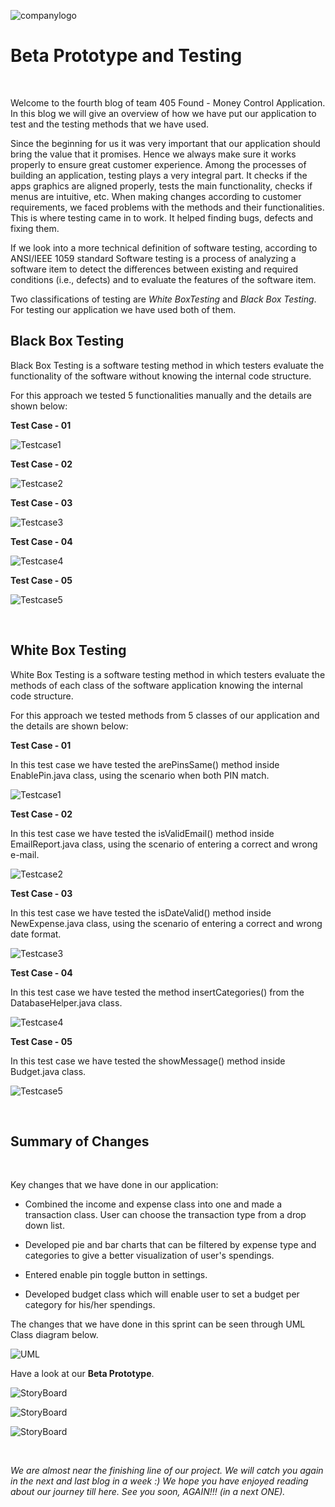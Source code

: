 ![companylogo]({{site.baseurl}}/images/405logo.png)
   
# Beta Prototype and Testing

<br>

<p class="justify"/>

Welcome to the fourth blog of team 405 Found - Money Control Application. In this blog we will give an overview of how we have put our application to test and the testing methods that we have used.
<br>

<p class="justify"/>

Since the beginning for us it was very important that our application should bring the value that it promises. Hence we always make sure it works properly to ensure great customer experience. Among the processes of building an application, testing plays a very integral part. It checks if the apps graphics are aligned properly, tests the main functionality, checks if menus are intuitive, etc. When making changes according to customer requirements, we faced problems with the methods and their functionalities. This is where testing came in to work. It helped finding bugs, defects and fixing them.
<br>

<p class="justify"/>


If we look into a more technical definition of software testing, according to ANSI/IEEE 1059 standard Software testing is a process of analyzing a software item to detect the differences between existing and required conditions (i.e., defects) and to evaluate the features of the software item.
<br>

<p class="justify"/>

Two classifications of testing are *White BoxTesting* and *Black Box Testing*. For testing our application we have used both of them.
<br>

<p class="justify"/>


## Black Box Testing

Black Box Testing is a software testing method in which testers evaluate the functionality of the software without knowing the internal code structure.

For this approach we tested 5 functionalities manually and the details are shown below:

**Test Case - 01**

![Testcase1]({{site.baseurl}}/images/TC1.JPG)


**Test Case - 02**

![Testcase2]({{site.baseurl}}/images/TC2.jpg)


**Test Case - 03**

![Testcase3]({{site.baseurl}}/images/TC3.jpg)


**Test Case - 04**

![Testcase4]({{site.baseurl}}/images/TC4.jpg)


**Test Case - 05**

![Testcase5]({{site.baseurl}}/images/TC5.jpg)


<br>

<p class="justify"/>


## White Box Testing

White Box Testing is a software testing method in which testers evaluate the methods of each class of the software application knowing the internal code structure.

For this approach we tested methods from 5 classes of our application and the details are shown below:

**Test Case - 01**

In this test case we have tested the arePinsSame() method inside EnablePin.java class, using the scenario when both PIN match.


![Testcase1]({{site.baseurl}}/images/JunitTestEnablePin1.JPG)


**Test Case - 02**

In this test case we have tested the isValidEmail() method inside EmailReport.java class, using the scenario of entering a correct and wrong e-mail.


![Testcase2]({{site.baseurl}}/images/JunitTestEmailReport1.JPG)


**Test Case - 03**

In this test case we have tested the isDateValid() method inside NewExpense.java class, using the scenario of entering a correct and wrong date format.


![Testcase3]({{site.baseurl}}/images/JunitTestDateFormat1.JPG)


**Test Case - 04**

In this test case we have tested the method insertCategories() from the DatabaseHelper.java class.


![Testcase4]({{site.baseurl}}/images/JunitTestDatabaseHelp1.JPG)


**Test Case - 05**

In this test case we have tested the showMessage() method inside Budget.java class.


![Testcase5]({{site.baseurl}}/images/JunitTestBudgetShowMessage1.JPG)


<br>

<p class="justify"/>

## Summary of Changes

<br>

<p class="justify"/>

Key changes that we have done in our application:

- Combined the income and expense class into one and made a transaction class. User can choose the transaction type from a drop down list.

-  Developed pie and bar charts that can be filtered by expense type and categories to give a better visualization of user's spendings.

- Entered enable pin toggle button in settings.

- Developed budget class which will enable user to set a budget per category for his/her spendings.

The changes that we have done in this sprint can be seen through UML Class diagram below.

![UML]({{site.baseurl}}/images/UML_BetaPrototype.png)

Have a look at our **Beta Prototype**.

![StoryBoard]({{site.baseurl}}/images/StoryBoard44.jpg)


![StoryBoard]({{site.baseurl}}/images/StoryBoard55.jpg)


![StoryBoard]({{site.baseurl}}/images/StoryBoard66.JPG)


<br>

<p class="justify"/>

*We are almost near the finishing line of our project. We will catch you again in the next and last blog in a week :) 
We hope you have enjoyed reading about our journey till here. See you soon, AGAIN!!! (in a next ONE).*
 
<br>

<p class="justify"/>
